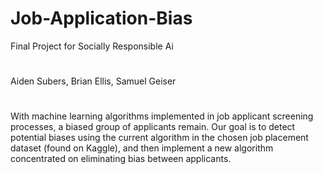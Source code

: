 # Job-Application-Bias
Final Project for Socially Responsible Ai
#
Aiden Subers, Brian Ellis, Samuel Geiser
#
With machine learning algorithms implemented in job applicant screening processes, a biased group of applicants remain. Our goal is to detect potential biases using the current algorithm in the chosen job placement dataset (found on Kaggle), and then implement a new algorithm concentrated on eliminating bias between applicants.
